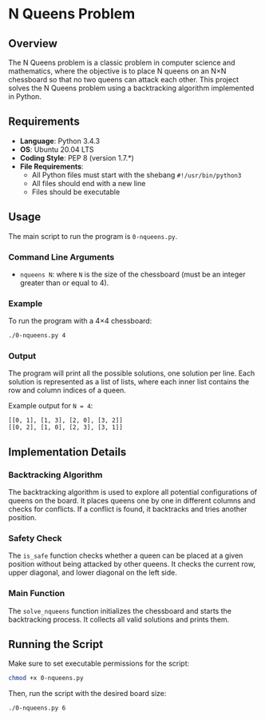 # N Queens Problem

## Overview

The N Queens problem is a classic problem in computer science and mathematics, where the objective is to place N queens on an N×N chessboard so that no two queens can attack each other. This project solves the N Queens problem using a backtracking algorithm implemented in Python.

## Requirements

- **Language**: Python 3.4.3
- **OS**: Ubuntu 20.04 LTS
- **Coding Style**: PEP 8 (version 1.7.*)
- **File Requirements**:
  - All Python files must start with the shebang `#!/usr/bin/python3`
  - All files should end with a new line
  - Files should be executable

## Usage

The main script to run the program is `0-nqueens.py`.

### Command Line Arguments

- `nqueens N`: where `N` is the size of the chessboard (must be an integer greater than or equal to 4).

### Example

To run the program with a 4×4 chessboard:

```bash
./0-nqueens.py 4
```

### Output

The program will print all the possible solutions, one solution per line. Each solution is represented as a list of lists, where each inner list contains the row and column indices of a queen.

Example output for `N = 4`:

```plaintext
[[0, 1], [1, 3], [2, 0], [3, 2]]
[[0, 2], [1, 0], [2, 3], [3, 1]]
```

## Implementation Details

### Backtracking Algorithm

The backtracking algorithm is used to explore all potential configurations of queens on the board. It places queens one by one in different columns and checks for conflicts. If a conflict is found, it backtracks and tries another position.

### Safety Check

The `is_safe` function checks whether a queen can be placed at a given position without being attacked by other queens. It checks the current row, upper diagonal, and lower diagonal on the left side.

### Main Function

The `solve_nqueens` function initializes the chessboard and starts the backtracking process. It collects all valid solutions and prints them.

## Running the Script

Make sure to set executable permissions for the script:

```bash
chmod +x 0-nqueens.py
```

Then, run the script with the desired board size:

```bash
./0-nqueens.py 6
```